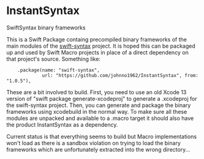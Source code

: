 # InstantSyntax

SwiftSyntax binary frameworks

This is a Swift Package containg precompiled binary frameworks of the main 
modules of the [swift-syntax](https://github.com/apple/swift-syntax) project.
It is hoped this can be packaged up and used by Swift Macro projects in
place of a direct dependency on that project's source. Something like:

```
    .package(name: "swift-syntax",
             url: "https://github.com/johnno1962/InstantSyntax", from: "1.0.5"),
```

These are a bit involved to build. First, you need to use an old Xcode 13 
version of "swift package generate-xcodeproj" to generate a .xcodeproj
for the swift-syntax project. Then, you can generate and package 
the binary frameworks using xcodebuild in the normal way. To make
sure all these modules are unpacked and available to a .macro target 
it should also have the product InstantSyntax as a dependency.

Current status is that everything seems to build but Macro implementations
won't load as there is a sandbox violation on trying to load the binary
frameworks which are unfortunately extracted into the wrong directory...
